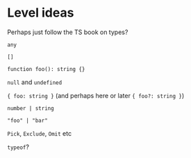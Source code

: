 # Level ideas

Perhaps just follow the TS book on types?

`any`

`[]`

`function foo(): string {}`

`null` and `undefined`

`{ foo: string }` (and perhaps here or later `{ foo?: string }`)

`number | string`

`"foo" | "bar"`

`Pick`, `Exclude`, `Omit` etc

`typeof`?
